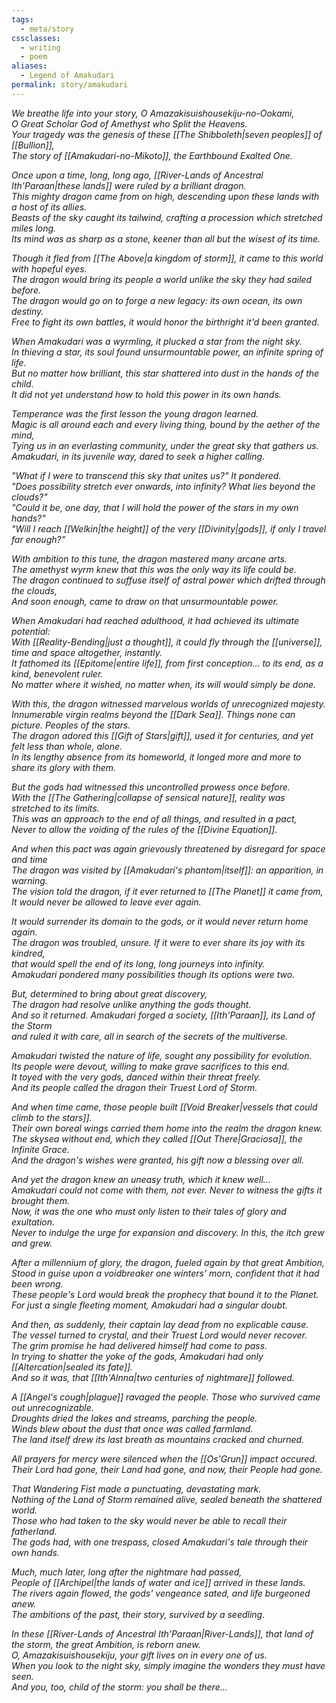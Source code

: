 ```yaml
---
tags:
  - meta/story
cssclasses:
  - writing
  - poem
aliases:
  - Legend of Amakudari
permalink: story/amakudari
---
```

*We breathe life into your story, O Amazakisuishousekiju-no-Ookami,<br>O Great Scholar God of Amethyst who Split the Heavens.<br>Your tragedy was the genesis of these [[The Shibboleth|seven peoples]] of [[Bullion]],<br>The story of [[Amakudari-no-Mikoto]], the Earthbound Exalted One.*

*Once upon a time, long, long ago, [[River-Lands of Ancestral Ith'Paraan|these lands]] were ruled by a brilliant dragon.<br>This mighty dragon came from on high, descending upon these lands with a host of its allies.<br>Beasts of the sky caught its tailwind, crafting a procession which stretched miles long.<br>Its mind was as sharp as a stone, keener than all but the wisest of its time.*

*Though it fled from [[The Above|a kingdom of storm]], it came to this world with hopeful eyes.<br>The dragon would bring its people a world unlike the sky they had sailed before.<br>The dragon would go on to forge a new legacy: its own ocean, its own destiny. <br>Free to fight its own battles, it would honor the birthright it'd been granted.*

*When Amakudari was a wyrmling, it plucked a star from the night sky.<br>In thieving a star, its soul found unsurmountable power, an infinite spring of life.<br>But no matter how brilliant, this star shattered into dust in the hands of the child. <br>It did not yet understand how to hold this power in its own hands.*

*Temperance was the first lesson the young dragon learned.<br>Magic is all around each and every living thing, bound by the aether of the mind,<br>Tying us in an everlasting community, under the great sky that gathers us.<br>Amakudari, in its juvenile way, dared to seek a higher calling.*

*"What if I were to transcend this sky that unites us?" It pondered. <br>"Does possibility stretch ever onwards, into infinity? What lies beyond the clouds?"<br>"Could it be, one day, that I will hold the power of the stars in my own hands?"<br>"Will I reach [[Welkin|the height]] of the very [[Divinity|gods]], if only I travel far enough?"*

*With ambition to this tune, the dragon mastered many arcane arts.<br>The amethyst wyrm knew that this was the only way its life could be.<br>The dragon continued to suffuse itself of astral power which drifted through the clouds,<br>And soon enough, came to draw on that unsurmountable power.*

*When Amakudari had reached adulthood, it had achieved its ultimate potential:<br>With [[Reality-Bending|just a thought]], it could fly through the [[universe]], time and space altogether, instantly.<br>It fathomed its [[Epitome|entire life]], from first conception… to its end, as a kind, benevolent ruler. <br>No matter where it wished, no matter when, its will would simply be done.*

*With this, the dragon witnessed marvelous worlds of unrecognized majesty.<br>Innumerable virgin realms beyond the [[Dark Sea]]. Things none can picture. Peoples of the stars.<br>The dragon adored this [[Gift of Stars|gift]], used it for centuries, and yet felt less than whole, alone.<br>In its lengthy absence from its homeworld, it longed more and more to share its glory with them.*

*But the gods had witnessed this uncontrolled prowess once before.<br>With the [[The Gathering|collapse of sensical nature]], reality was stretched to its limits.<br>This was an approach to the end of all things, and resulted in a pact,<br>Never to allow the voiding of the rules of the [[Divine Equation]].*

*And when this pact was again grievously threatened by disregard for space and time<br>The dragon was visited by [[Amakudari's phantom|itself]]: an apparition, in warning.<br>The vision told the dragon, if it ever returned to [[The Planet]] it came from,<br>It would never be allowed to leave ever again.*

*It would surrender its domain to the gods, or it would never return home again.<br>The dragon was troubled, unsure. If it were to ever share its joy with its kindred,<br>that would spell the end of its long, long journeys into infinity.<br>Amakudari pondered many possibilities though its options were two.*

*But, determined to bring about great discovery,<br>The dragon had resolve unlike anything the gods thought.<br>And so it returned. Amakudari forged a society, [[Ith'Paraan]], its Land of the Storm<br>and ruled it with care, all in search of the secrets of the multiverse.*

*Amakudari twisted the nature of life, sought any possibility for evolution.<br>Its people were devout, willing to make grave sacrifices to this end.<br>It toyed with the very gods, danced within their threat freely.<br>And its people called the dragon their Truest Lord of Storm.*

*And when time came, those people built [[Void Breaker|vessels that could climb to the stars]].<br>Their own boreal wings carried them home into the realm the dragon knew.<br>The skysea without end, which they called [[Out There|Graciosa]], the Infinite Grace. <br>And the dragon's wishes were granted, his gift now a blessing over all.*

*And yet the dragon knew an uneasy truth, which it knew well…<br>Amakudari could not come with them, not ever. Never to witness the gifts it brought them.<br>Now, it was the one who must only listen to their tales of glory and exultation.<br>Never to indulge the urge for expansion and discovery. In this, the itch grew and grew.*

*After a millennium of glory, the dragon, fueled again by that great Ambition,<br>Stood in guise upon a voidbreaker one winters' morn, confident that it had been wrong.<br>These people's Lord would break the prophecy that bound it to the Planet.<br>For just a single fleeting moment, Amakudari had a singular doubt.*

*And then, as suddenly, their captain lay dead from no explicable cause.<br>The vessel turned to crystal, and their Truest Lord would never recover.<br>The grim promise he had delivered himself had come to pass.<br>In trying to shatter the yoke of the gods, Amakudari had only [[Altercation|sealed its fate]].*
<br>*And so it was, that [[Ith'Alnna|two centuries of nightmare]] followed.*

*A [[Angel's cough|plague]] ravaged the people. Those who survived came out unrecognizable.<br>Droughts dried the lakes and streams, parching the people.<br>Winds blew about the dust that once was called farmland.<br>The land itself drew its last breath as mountains cracked and churned.*

*All prayers for mercy were silenced when the [[Os'Grun]] impact occured.<br>Their Lord had gone, their Land had gone, and now, their People had gone.*

*That Wandering Fist made a punctuating, devastating mark.<br>Nothing of the Land of Storm remained alive, sealed beneath the shattered world.<br>Those who had taken to the sky would never be able to recall their fatherland.<br>The gods had, with one trespass, closed Amakudari's tale through their own hands.*

*Much, much later, long after the nightmare had passed,<br>People of [[Archipel|the lands of water and ice]] arrived in these lands.<br>The rivers again flowed, the gods' vengeance sated, and life burgeoned anew.<br>The ambitions of the past, their story, survived by a seedling.*

*In these [[River-Lands of Ancestral Ith'Paraan|River-Lands]], that land of the storm, the great Ambition, is reborn anew.<br>O, Amazakisuishousekiju, your gift lives on in every one of us.<br>When you look to the night sky, simply imagine the wonders they must have seen.<br>And you, too, child of the storm: you shall be there…*
